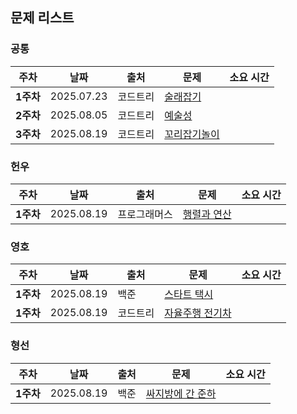 ## 문제 리스트 

<h3>공통</h3>

|주차|날짜|출처|문제|소요 시간|
|--|--|--|--|--|
|**1주차** |2025.07.23|코드트리|[술래잡기](https://www.codetree.ai/ko/frequent-problems/samsung-sw/problems/hide-and-seek/description)|
|**2주차** |2025.08.05|코드트리|[예술성](https://www.codetree.ai/ko/frequent-problems/samsung-sw/problems/artistry/description)|
|**3주차** |2025.08.19|코드트리|[꼬리잡기놀이](https://www.codetree.ai/ko/frequent-problems/samsung-sw/problems/tail-catch-play/description)|

<h3>헌우</h3>

|주차|날짜|출처|문제|소요 시간|
|--|--|--|--|--|
|**1주차** |2025.08.19|프로그래머스|[행렬과 연산](https://school.programmers.co.kr/learn/courses/30/lessons/118670)|


<h3>영호</h3>

|주차|날짜|출처|문제|소요 시간|
|--|--|--|--|--|
|**1주차** |2025.08.19|백준|[스타트 택시](https://www.acmicpc.net/problem/19238)|
|**1주차** |2025.08.19|코드트리|[자율주행 전기차](https://www.codetree.ai/ko/frequent-problems/samsung-sw/problems/autonomous-electric-car/description)|


<h3>형선</h3>

|주차|날짜|출처|문제|소요 시간|
|--|--|--|--|--|
|**1주차** |2025.08.19|백준|[싸지방에 간 준하](https://www.acmicpc.net/problem/12764)|

